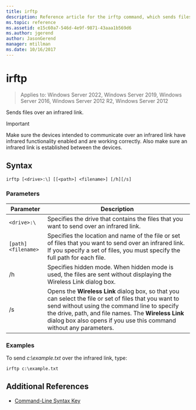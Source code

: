 ```yaml
---
title: irftp
description: Reference article for the irftp command, which sends files over an infrared link.
ms.topic: reference
ms.assetid: e15c60a7-546d-4e9f-9871-43aaa1b569d6
ms.author: jgerend
author: JasonGerend
manager: mtillman
ms.date: 10/16/2017
---
```


# irftp

>Applies to: Windows Server 2022, Windows Server 2019, Windows Server 2016, Windows Server 2012 R2, Windows Server 2012

Sends files over an infrared link.

> [!IMPORTANT]
> Make sure the devices intended to communicate over an infrared link have infrared functionality enabled and are working correctly. Also make sure an infrared link is established between the devices.

## Syntax

```
irftp [<drive>:\] [[<path>] <filename>] [/h][/s]
```

### Parameters

| Parameter | Description |
| --------- | ----------- |
| `<drive>:\` | Specifies the drive that contains the files that you want to send over an infrared link. |
| `[path]<filename>` | Specifies the location and name of the file or set of files that you want to send over an infrared link. If you specify a set of files, you must specify the full path for each file. |
| /h | Specifies hidden mode. When hidden mode is used, the files are sent without displaying the Wireless Link dialog box. |
| /s | Opens the **Wireless Link** dialog box, so that you can select the file or set of files that you want to send without using the command line to specify the drive, path, and file names. The **Wireless Link** dialog box also opens if you use this command without any parameters. |

### Examples

To send *c:\example.txt* over the infrared link, type:

```
irftp c:\example.txt
```

## Additional References

- [Command-Line Syntax Key](command-line-syntax-key.md)
